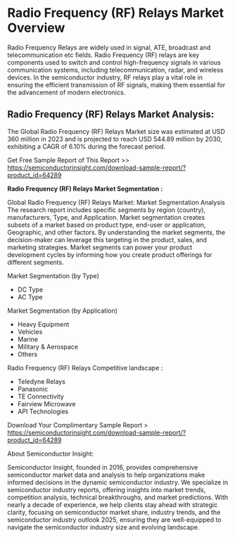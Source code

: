 <h1>Radio Frequency (RF) Relays Market Overview</h1>

Radio Frequency Relays are widely used in signal, ATE, broadcast and telecommunication etc fields.
Radio Frequency (RF) relays are key components used to switch and control high-frequency signals in various communication systems, including telecommunication, radar, and wireless devices. In the semiconductor industry, RF relays play a vital role in ensuring the efficient transmission of RF signals, making them essential for the advancement of modern electronics. 

<h2>Radio Frequency (RF) Relays Market Analysis:</h2>

The Global Radio Frequency (RF) Relays Market size was estimated at USD 360 million in 2023 and is projected to reach USD 544.89 million by 2030, exhibiting a CAGR of 6.10% during the forecast period.

Get Free Sample Report of This Report >> https://semiconductorinsight.com/download-sample-report/?product_id=64289

<b>Radio Frequency (RF) Relays Market Segmentation :</b>

Global Radio Frequency (RF) Relays Market: Market Segmentation Analysis The research report includes specific segments by region (country), manufacturers, Type, and Application. Market segmentation creates subsets of a market based on product type, end-user or application, Geographic, and other factors. By understanding the market segments, the decision-maker can leverage this targeting in the product, sales, and marketing strategies. Market segments can power your product development cycles by informing how you create product offerings for different segments.

Market Segmentation (by Type)

-  DC Type
-  AC Type

Market Segmentation (by Application)

-  Heavy Equipment
-  Vehicles
-  Marine
-  Military & Aerospace
-  Others

Radio Frequency (RF) Relays Competitive landscape :

-  Teledyne Relays
-  Panasonic
-  TE Connectivity
-  Fairview Microwave
-  API Technologies

Download Your Complimentary Sample Report > https://semiconductorinsight.com/download-sample-report/?product_id=64289

About Semiconductor Insight:

Semiconductor Insight, founded in 2016, provides comprehensive semiconductor market data and analysis to help organizations make informed decisions in the dynamic semiconductor industry. We specialize in semiconductor industry reports, offering insights into market trends, competition analysis, technical breakthroughs, and market predictions. With nearly a decade of experience, we help clients stay ahead with strategic clarity, focusing on semiconductor market share, industry trends, and the semiconductor industry outlook 2025, ensuring they are well-equipped to navigate the semiconductor industry size and evolving landscape.  
